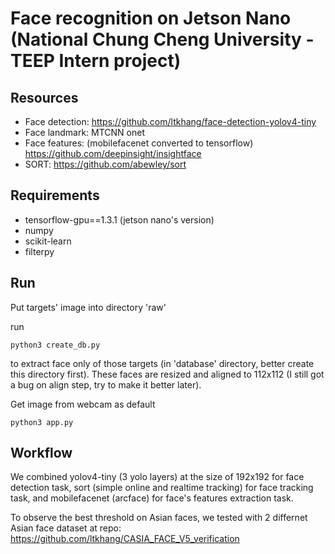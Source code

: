 # Face recognition on Jetson Nano (National Chung Cheng University - TEEP Intern project) 

## Resources

- Face detection: https://github.com/ltkhang/face-detection-yolov4-tiny
- Face landmark: MTCNN onet
- Face features: (mobilefacenet converted to  tensorflow) https://github.com/deepinsight/insightface
- SORT: https://github.com/abewley/sort

## Requirements

- tensorflow-gpu==1.3.1 (jetson nano's version)
- numpy
- scikit-learn
- filterpy

## Run

Put targets' image into directory 'raw'

run

```
python3 create_db.py
```

to extract face only of those targets (in 'database' directory, better create this directory first). These faces are resized and aligned to 112x112 (I still got a bug on align step, try to make it better later).

Get image from webcam as default

```
python3 app.py
```

## Workflow

We combined yolov4-tiny (3 yolo layers) at the size of 192x192 for face detection task, sort (simple online and realtime tracking) for face tracking task, and mobilefacenet (arcface) for face's features extraction task.

To observe the best threshold on Asian faces, we tested with 2 differnet Asian face dataset at repo: https://github.com/ltkhang/CASIA_FACE_V5_verification
